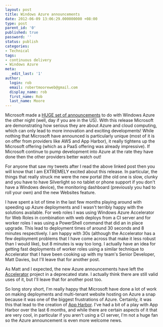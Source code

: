 ```yaml
---
layout: post
title: Windows Azure announcements
date: 2012-06-09 13:06:29.000000000 +08:00
type: post
parent_id: '0'
published: true
password: ''
status: publish
categories:
- Technical
tags:
- continuous delivery
- Windows Azure
meta:
  _edit_last: '1'
author:
  login: rob
  email: robertmooreweb@gmail.com
  display_name: rob
  first_name: Rob
  last_name: Moore
---
```



Microsoft made a [HUGE set of announcements](http://weblogs.asp.net/scottgu/archive/2012/06/07/meet-the-new-windows-azure.aspx) to do with Windows Azure the other night (well, day if you are in the US). With this release Microsoft are demonstrating how serious they are about Azure and cloud computing, which can only lead to more innovation and exciting developments! While nothing that Microsoft have announced is particularly unique (most of it is on offer from providers like AWS and App Harbor), it really tightens up the Microsoft offering (which as a PaaS offering was already impressive). If Microsoft continue to pump development into Azure at the rate they have done then the other providers better watch out!



For anyone that saw my tweets after I read the above linked post then you will know that I am EXTREMELY excited about this release. In particular, the things that really struck me were the new portal (the old one is slow, clunky and you have to have Silverlight so no tablet or phone support if you don't have a Windows device), the monitoring dashboard (previously you had to roll your own) and the new Websites feature.



I have spent a lot of time in the last few months playing around with speeding up Azure deployments and I wasn't terribly happy with the solutions available. For web roles I was using Windows Azure Accelerator for Web Roles in combination with web deploys from a CI server and for worker roles I was using a PowerShell command that did an in place upgrade. This lead to deployment times of around 30 seconds and 8 minutes respectively. I am happy with 30s (although the Accelerator has a few deployment problems that I have come across that make it less robust than I would like), but 8 minutes is way too long. I actually have an idea for getting fast deployments of worker roles using a similar technique to Accelerator that I have been cooking up with my team's Senior Developer, Matt Davies, but I'll leave that for another post.



As Matt and I expected, the new Azure announcements have left the [Accelerator](https://github.com/microsoft-dpe/wa-accelerator-webroles) project in a deprecated state. I actually think there are still valid uses of it, but I'll leave that for another post too.



So long story short, I'm really happy that Microsoft have done a lot of work on making deployments and multi-tenant website hosting on Azure a snap because it was one of the biggest frustrations of Azure. Certainly, it was this that lead to the creation of [App Harbor](https://appharbor.com/). I've had a bit of a play with App Harbor over the last 6 months, and while there are certain aspects of it that are very cool, in particular if you aren't using a CI server, I'm not a huge fan so the Azure announcement is even more welcome news.

